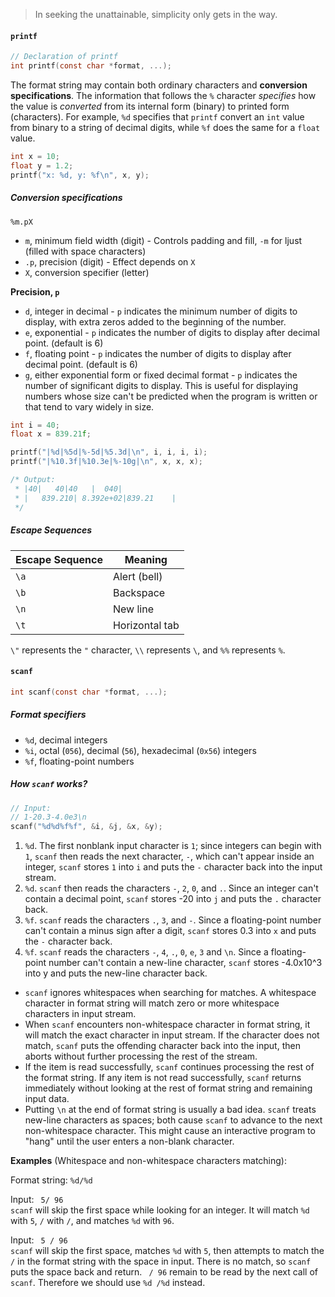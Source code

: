 > In seeking the unattainable, simplicity only gets in the way.

#### `printf`
```c
// Declaration of printf
int printf(const char *format, ...);
```
 The format string may contain both ordinary characters and **conversion specifications**. The information that follows the `%` character *specifies* how the value is *converted* from its internal form (binary) to printed form (characters). For example, `%d` specifies that `printf` convert an `int` value from binary to a string of decimal digits, while `%f` does the same for a `float` value.

```c
int x = 10;
float y = 1.2;
printf("x: %d, y: %f\n", x, y);
```

##### Conversion specifications
`%m.pX`

- `m`, minimum field width (digit) - Controls padding and fill, `-m` for ljust (filled with space characters)
- `.p`, precision (digit) - Effect depends on `X`
- `X`, conversion specifier (letter)

**Precision, `p`**
- `d`, integer in decimal - `p` indicates the minimum number of digits to display, with extra zeros added to the beginning of the number.
- `e`, exponential - `p` indicates the number of digits to display after decimal point. (default is 6)
- `f`, floating point - `p` indicates the number of digits to display after decimal point. (default is 6)
- `g`, either exponential form or fixed decimal format - `p` indicates the number of significant digits to display. This is useful for displaying numbers whose size can't be predicted when the program is written or that tend to vary widely in size.

```c
int i = 40;
float x = 839.21f;

printf("|%d|%5d|%-5d|%5.3d|\n", i, i, i, i);
printf("|%10.3f|%10.3e|%-10g|\n", x, x, x);

/* Output:
 * |40|   40|40   |  040|
 * |   839.210| 8.392e+02|839.21    |
 */
```

##### Escape Sequences
|Escape Sequence|Meaning|
|---|---|
|`\a`|Alert (bell)|
|`\b`|Backspace|
|`\n`|New line|
|`\t`|Horizontal tab|

`\"` represents the `"` character, `\\` represents `\`, and `%%` represents `%`.

#### `scanf`
```c
int scanf(const char *format, ...);
```

##### Format specifiers
- `%d`, decimal integers
- `%i`, octal (`056`), decimal (`56`), hexadecimal (`0x56`) integers
- `%f`, floating-point numbers

##### How `scanf` works?
```c
// Input: 
// 1-20.3-4.0e3\n
scanf("%d%d%f%f", &i, &j, &x, &y);
```
1. `%d`. The first nonblank input character is `1`; since integers can begin with `1`, `scanf` then reads the next character, `-`, which can't appear inside an integer, `scanf` stores `1` into `i` and puts the `-` character back into the input stream.
2. `%d`. `scanf` then reads the characters `-`, `2`, `0`, and `.`. Since an integer can't contain a decimal point, `scanf` stores -20 into `j` and puts the `.` character back.
3. `%f`. `scanf` reads the characters `.`, `3`, and `-`. Since a floating-point number can't contain a minus sign after a digit, `scanf` stores 0.3 into `x` and puts the `-` character back.
4. `%f`. `scanf` reads the characters `-`, `4`, `.`, `0`, `e`, `3` and `\n`. Since a floating-point number can't contain a new-line character, `scanf` stores -4.0x10^3 into y and puts the new-line character back.

- `scanf` ignores whitespaces when searching for matches. A whitespace character in format string will match zero or more whitespace characters in input stream.
- When `scanf` encounters non-whitespace character in format string, it will match the exact character in input stream. If the character does not match, `scanf` puts the offending character back into the input, then aborts without further processing the rest of the stream.
- If the item is read successfully, `scanf` continues processing the rest of the format string. If any item is not read successfully, `scanf` returns immediately without looking at the rest of format string and remaining input data.
- Putting `\n` at the end of format string is usually a bad idea. `scanf` treats new-line characters as spaces; both cause `scanf` to advance to the next non-whitespace character. This might cause an interactive program to "hang" until the user enters a non-blank character.

**Examples** (Whitespace and non-whitespace characters matching):

Format string: `%d/%d`

Input: ` 5/ 96`  
`scanf` will skip the first space while looking for an integer. It will match `%d` with `5`, `/` with `/`, and matches `%d` with `96`.

Input: ` 5 / 96`  
`scanf` will skip the first space, matches `%d` with `5`, then attempts to match the `/` in the format string with the space in input. There is no match, so `scanf` puts the space back and return. ` / 96` remain to be read by the next call of `scanf`. Therefore we should use `%d /%d` instead.

